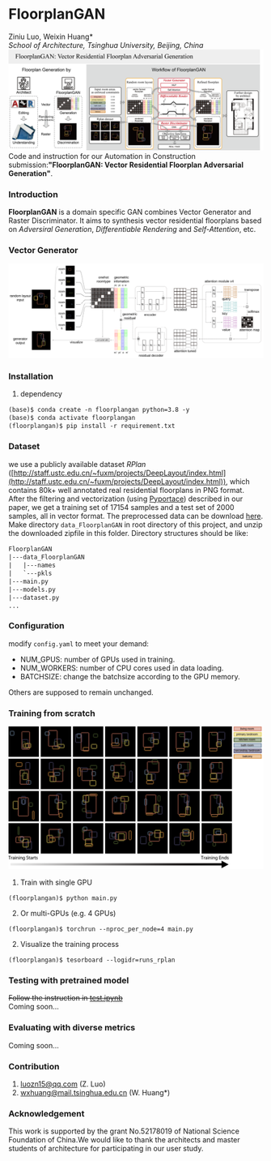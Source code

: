 # FloorplanGAN  
 Ziniu Luo, Weixin Huang*  
*School of Architecture, Tsinghua University, Beijing, China*  
![banner](./assets/graphical_abstract.png)
 Code and instruction for our Automation in Construction submission:**"FloorplanGAN: Vector Residential Floorplan Adversarial Generation"**.  
### Introduction  
**FloorplanGAN** is a domain specific GAN combines Vector Generator and Raster Discriminator. It aims to synthesis vector residential floorplans based on *Adversiral Generation*, *Differentiable Rendering* and *Self-Attention*, etc.

### Vector Generator
![vector generator framework](./assets/generator_framework.svg)
### Installation

1.  dependency  
```
(base)$ conda create -n floorplangan python=3.8 -y
(base)$ conda activate floorplangan
(floorplangan)$ pip install -r requirement.txt
``` 
### Dataset  
we use a publicly available dataset *RPlan* ([http://staff.ustc.edu.cn/~fuxm/projects/DeepLayout/index.html](http://staff.ustc.edu.cn/~fuxm/projects/DeepLayout/index.html)), which contains 80k+ well annotated real residential floorplans in PNG format.  
After the filtering and vectorization (using [Pyportace](https://pypi.org/project/pypotrace/)) described in our paper, we get a training set of 17154 samples and a test set of 2000 samples, all in vector format. The preprocessed data can be download [here](https://cloud.tsinghua.edu.cn/f/875b2bdb2b95408f8259/?dl=1).  
Make directory `data_FloorplanGAN` in root directory of this project, and unzip the downloaded zipfile in this folder. 
Directory structures should be like:
```
FloorplanGAN
|---data_FloorplanGAN
|   |---names
|   `---pkls
|---main.py
|---models.py
|---dataset.py
...
```

### Configuration  
modify `config.yaml` to meet your demand:
- NUM_GPUS: number of GPUs used in training.
- NUM_WORKERS: number of CPU cores used in data loading.
- BATCHSIZE: change the batchsize according to the GPU memory. 

Others are supposed to remain unchanged.

### Training from scratch
 ![steps](./assets/steps.png)
1.  Train with single GPU
```
(floorplangan)$ python main.py
``` 
2. Or multi-GPUs (e.g. 4 GPUs)
```
(floorplangan)$ torchrun --nproc_per_node=4 main.py
```
2.  Visualize the training process  
``` 
(floorplangan)$ tesorboard --logidr=runs_rplan
``` 
### Testing with pretrained model
~~Follow the instruction in [test.ipynb](FloorPlanGAN.ipynb)~~  
Coming soon...
### Evaluating with diverse metrics
Coming soon...
### Contribution
1. luozn15@qq.com (Z. Luo)
2. wxhuang@mail.tsinghua.edu.cn (W. Huang*)
### Acknowledgement
This work is supported by the grant No.52178019 of National Science Foundation of China.We would like to thank the architects and master students of architecture for participating in our user study.
